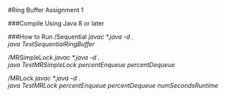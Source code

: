 #Ring Buffer Assignment 1

###Compile Using Java 8 or later

###How to Run
/Sequential
_javac *.java -d ._  
_java TestSequentialRingBuffer_

/MRSimpleLock
_javac *.java -d ._  
_java TestMRSimpleLock percentEnqueue percentDequeue_

/MRLock
_javac *.java -d ._  
 _java TestMRLock percentEnqueue percentDequeue numSecondsRuntime_